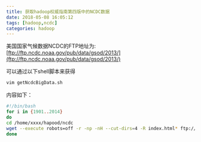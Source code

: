 ```yaml
---
title: 获取hadoop权威指南第四版中的NCDC数据
date: 2018-05-08 16:05:12
tags: [hadoop,ncdc]
categories: hadoop
---
```

美国国家气候数据NCDC的FTP地址为:
[ftp://ftp.ncdc.noaa.gov/pub/data/gsod/2013/](ftp://ftp.ncdc.noaa.gov/pub/data/gsod/2013/)

可以通过以下shell脚本来获得
``` bash
vim getNcdcBigData.sh
```

内容如下：
``` bash
#!/bin/bash
for i in {1901..2014}
do
cd /home/xxxx/hapood/ncdc
wget --execute robots=off -r -np -nH --cut-dirs=4 -R index.html* ftp://ftp.ncdc.noaa.gov/pub/data/gsod/$i/
done
```
